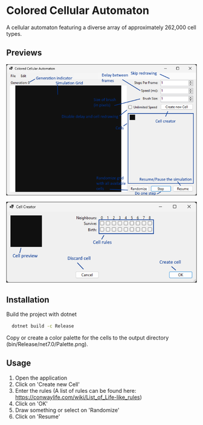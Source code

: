 
# Colored Cellular Automaton

A cellular automaton featuring a diverse array of approximately 262,000 cell types. 
## Previews

![Preview 1](https://github.com/CodeCraftingMC/ColoredCellularAutomaton/blob/master/Resources/img/Preview1.png?raw=true)

![Preview 2](https://github.com/CodeCraftingMC/ColoredCellularAutomaton/blob/master/Resources/img/Preview2.png?raw=true)
## Installation

Build the project with dotnet

```bash
  dotnet build -c Release
```

Copy or create a color palette for the cells to the output directory (bin/Release/net7.0/Palette.png).

## Usage

1. Open the application
2. Click on 'Create new Cell'
3. Enter the rules (A list of rules can be found here: https://conwaylife.com/wiki/List_of_Life-like_rules)
4. Click on 'OK'
5. Draw something or select on 'Randomize'
6. Click on 'Resume'
